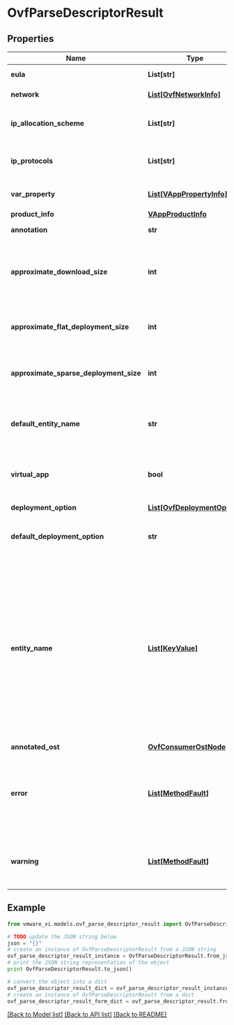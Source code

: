 # OvfParseDescriptorResult


## Properties
Name | Type | Description | Notes
------------ | ------------- | ------------- | -------------
**eula** | **List[str]** | The list of all EULAs contained in the OVF  ***Since:*** vSphere API 4.0  | [optional] 
**network** | [**List[OvfNetworkInfo]**](OvfNetworkInfo.md) | The list of networks required by the OVF  ***Since:*** vSphere API 4.0  | [optional] 
**ip_allocation_scheme** | **List[str]** | The kind of IP allocation supported by the guest.  See *VAppIPAssignmentInfo*.  ***Since:*** vSphere API 4.0  | [optional] 
**ip_protocols** | **List[str]** | The IP protocols supported by the guest.  See *VAppIPAssignmentInfo*.  ***Since:*** vSphere API 4.0  | [optional] 
**var_property** | [**List[VAppPropertyInfo]**](VAppPropertyInfo.md) | Metadata about the properties contained in the OVF  ***Since:*** vSphere API 4.0  | [optional] 
**product_info** | [**VAppProductInfo**](VAppProductInfo.md) |  | [optional] 
**annotation** | **str** | The annotation info contained in the OVF  ***Since:*** vSphere API 4.0  | 
**approximate_download_size** | **int** | The OVF Manager&#39;s best guess as to the total amount of data that must be transferred to download the entity.  This may be inaccurate due to disk compression etc.  ***Since:*** vSphere API 4.0  | [optional] 
**approximate_flat_deployment_size** | **int** | The OVF Manager&#39;s best guess as to the total amount of space required to deploy the entity if using flat disks.  ***Since:*** vSphere API 4.0  | [optional] 
**approximate_sparse_deployment_size** | **int** | The OVF Manager&#39;s best guess as to the total amount of space required to deploy the entity using sparse disks.  ***Since:*** vSphere API 4.0  | [optional] 
**default_entity_name** | **str** | The default name to use for the entity, if a product name is not specified.  This is the ID of the OVF top-level entity, or taken from a ProductSection.  ***Since:*** vSphere API 4.0  | 
**virtual_app** | **bool** | True if the OVF contains a vApp (containing one or more vApps and/or virtual machines), as opposed to a single virtual machine.  ***Since:*** vSphere API 4.0  | 
**deployment_option** | [**List[OvfDeploymentOption]**](OvfDeploymentOption.md) | The list of possible deployment options.  ***Since:*** vSphere API 4.0  | [optional] 
**default_deployment_option** | **str** | The key of the default deployment option.  Empty only if there are no deployment options.  ***Since:*** vSphere API 4.0  | 
**entity_name** | [**List[KeyValue]**](KeyValue.md) | A list of the child entities contained in this package and their location in the vApp hierarchy.  Each entry is a (key,value) pair, where the key is the display name, and the value is a unique path identifier for the entity in the vApp. The path is constructed by appending the id of each entity of the path down to the entity, separated by slashes. For example, the path for a child of the root entity with id &#x3D; \&quot;vm1\&quot;, would simply be \&quot;vm1\&quot;. If the vm is the child of a VirtualSystemCollection called \&quot;webTier\&quot;, then the path would be \&quot;webTier/vm\&quot;.  ***Since:*** vSphere API 4.1  | [optional] 
**annotated_ost** | [**OvfConsumerOstNode**](OvfConsumerOstNode.md) |  | [optional] 
**error** | [**List[MethodFault]**](MethodFault.md) | Errors that happened during processing.  Something will be wrong with the result.  For example, during export, devices could be missing (in which case this array will contain one or more instances of Unsupported-/UnknownDevice).  ***Since:*** vSphere API 4.0  | [optional] 
**warning** | [**List[MethodFault]**](MethodFault.md) | Non-fatal warnings from the processing.  The result will be valid, but the user may choose to reject it based on these warnings.  ***Since:*** vSphere API 4.0  | [optional] 

## Example

```python
from vmware_vi.models.ovf_parse_descriptor_result import OvfParseDescriptorResult

# TODO update the JSON string below
json = "{}"
# create an instance of OvfParseDescriptorResult from a JSON string
ovf_parse_descriptor_result_instance = OvfParseDescriptorResult.from_json(json)
# print the JSON string representation of the object
print OvfParseDescriptorResult.to_json()

# convert the object into a dict
ovf_parse_descriptor_result_dict = ovf_parse_descriptor_result_instance.to_dict()
# create an instance of OvfParseDescriptorResult from a dict
ovf_parse_descriptor_result_form_dict = ovf_parse_descriptor_result.from_dict(ovf_parse_descriptor_result_dict)
```
[[Back to Model list]](../README.md#documentation-for-models) [[Back to API list]](../README.md#documentation-for-api-endpoints) [[Back to README]](../README.md)


